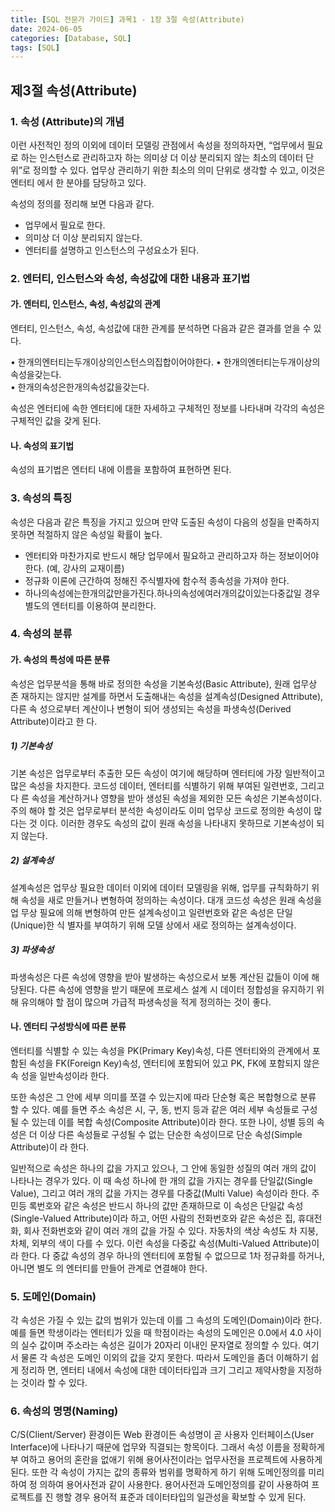 ```yaml
---
title: [SQL 전문가 가이드] 과목1 - 1장 3절 속성(Attribute)
date: 2024-06-05
categories: [Database, SQL]
tags: [SQL]
---
```


## 제3절 속성(Attribute)

### 1. 속성 (Attribute)의 개념

이런 사전적인 정의 이외에 데이터 모델링 관점에서 속성을 정의하자면, “업무에서 필요 로 하는 인스턴스로 관리하고자 하는 의미상 더 이상 분리되지 않는 최소의 데이터 단위”로 정의할 수 있다. 업무상 관리하기 위한 최소의 의미 단위로 생각할 수 있고, 이것은 엔터티 에서 한 분야를 담당하고 있다.

속성의 정의를 정리해 보면 다음과 같다.

- 업무에서 필요로 한다.
- 의미상 더 이상 분리되지 않는다.
- 엔터티를 설명하고 인스턴스의 구성요소가 된다.

### 2. 엔터티, 인스턴스와 속성, 속성값에 대한 내용과 표기법

#### 가. 엔터티, 인스턴스, 속성, 속성값의 관계

엔터티, 인스턴스, 속성, 속성값에 대한 관계를 분석하면 다음과 같은 결과를 얻을 수 있다.

• 한개의엔터티는두개이상의인스턴스의집합이어야한다.
• 한개의엔터티는두개이상의속성을갖는다.  
• 한개의속성은한개의속성값을갖는다.

속성은 엔터티에 속한 엔터티에 대한 자세하고 구체적인 정보를 나타내며 각각의 속성은 구체적인 값을 갖게 된다.

#### 나. 속성의 표기법

속성의 표기법은 엔터티 내에 이름을 포함하여 표현하면 된다.

### 3. 속성의 특징

속성은 다음과 같은 특징을 가지고 있으며 만약 도출된 속성이 다음의 성질을 만족하지 못하면 적절하지 않은 속성일 확률이 높다.

- 엔터티와 마찬가지로 반드시 해당 업무에서 필요하고 관리하고자 하는 정보이어야 한다. (예, 강사의 교재이름)
- 정규화 이론에 근간하여 정해진 주식별자에 함수적 종속성을 가져야 한다.
- 하나의속성에는한개의값만을가진다.하나의속성에여러개의값이있는다중값일 경우 별도의 엔터티를 이용하여 분리한다.

### 4. 속성의 분류

#### 가. 속성의 특성에 따른 분류

속성은 업무분석을 통해 바로 정의한 속성을 기본속성(Basic Attribute), 원래 업무상 존 재하지는 않지만 설계를 하면서 도출해내는 속성을 설계속성(Designed Attribute), 다른 속 성으로부터 계산이나 변형이 되어 생성되는 속성을 파생속성(Derived Attribute)이라고 한 다.

##### 1) 기본속성

기본 속성은 업무로부터 추출한 모든 속성이 여기에 해당하며 엔터티에 가장 일반적이고 많은 속성을 차지한다. 코드성 데이터, 엔터티를 식별하기 위해 부여된 일련번호, 그리고 다 른 속성을 계산하거나 영향을 받아 생성된 속성을 제외한 모든 속성은 기본속성이다. 주의 해야 할 것은 업무로부터 분석한 속성이라도 이미 업무상 코드로 정의한 속성이 많다는 것 이다. 이러한 경우도 속성의 값이 원래 속성을 나타내지 못하므로 기본속성이 되지 않는다.

##### 2) 설계속성

설계속성은 업무상 필요한 데이터 이외에 데이터 모델링을 위해, 업무를 규칙화하기 위 해 속성을 새로 만들거나 변형하여 정의하는 속성이다. 대개 코드성 속성은 원래 속성을 업 무상 필요에 의해 변형하여 만든 설계속성이고 일련번호와 같은 속성은 단일(Unique)한 식 별자를 부여하기 위해 모델 상에서 새로 정의하는 설계속성이다.

##### 3) 파생속성

파생속성은 다른 속성에 영향을 받아 발생하는 속성으로서 보통 계산된 값들이 이에 해 당된다. 다른 속성에 영향을 받기 때문에 프로세스 설계 시 데이터 정합성을 유지하기 위해 유의해야 할 점이 많으며 가급적 파생속성을 적게 정의하는 것이 좋다.

#### 나. 엔터티 구성방식에 따른 분류

엔터티를 식별할 수 있는 속성을 PK(Primary Key)속성, 다른 엔터티와의 관계에서 포 함된 속성을 FK(Foreign Key)속성, 엔터티에 포함되어 있고 PK, FK에 포함되지 않은 속 성을 일반속성이라 한다.

또한 속성은 그 안에 세부 의미를 쪼갤 수 있는지에 따라 단순형 혹은 복합형으로 분류 할 수 있다. 예를 들면 주소 속성은 시, 구, 동, 번지 등과 같은 여러 세부 속성들로 구성될 수 있는데 이를 복합 속성(Composite Attribute)이라 한다. 또한 나이, 성별 등의 속성은 더 이상 다른 속성들로 구성될 수 없는 단순한 속성이므로 단순 속성(Simple Attribute)이 라 한다.

일반적으로 속성은 하나의 값을 가지고 있으나, 그 안에 동일한 성질의 여러 개의 값이 나타나는 경우가 있다. 이 때 속성 하나에 한 개의 값을 가지는 경우를 단일값(Single Value), 그리고 여러 개의 값을 가지는 경우를 다중값(Multi Value) 속성이라 한다. 주민등 록번호와 같은 속성은 반드시 하나의 값만 존재하므로 이 속성은 단일값 속성 (Single-Valued Attribute)이라 하고, 어떤 사람의 전화번호와 같은 속성은 집, 휴대전화, 회사 전화번호와 같이 여러 개의 값을 가질 수 있다. 자동차의 색상 속성도 차 지붕, 차체, 외부의 색이 다를 수 있다. 이런 속성을 다중값 속성(Multi-Valued Attribute)이라 한다. 다 중값 속성의 경우 하나의 엔터티에 포함될 수 없으므로 1차 정규화를 하거나, 아니면 별도 의 엔터티를 만들어 관계로 연결해야 한다.

### 5. 도메인(Domain)

각 속성은 가질 수 있는 값의 범위가 있는데 이를 그 속성의 도메인(Domain)이라 한다. 예를 들면 학생이라는 엔터티가 있을 때 학점이라는 속성의 도메인은 0.0에서 4.0 사이의 실수 값이며 주소라는 속성은 길이가 20자리 이내인 문자열로 정의할 수 있다. 여기서 물론 각 속성은 도메인 이외의 값을 갖지 못한다. 따라서 도메인을 좀더 이해하기 쉽게 정리하 면, 엔터티 내에서 속성에 대한 데이터타입과 크기 그리고 제약사항을 지정하는 것이라 할 수 있다.

### 6. 속성의 명명(Naming)

C/S(Client/Server) 환경이든 Web 환경이든 속성명이 곧 사용자 인터페이스(User Interface)에 나타나기 때문에 업무와 직결되는 항목이다. 그래서 속성 이름을 정확하게 부 여하고 용어의 혼란을 없애기 위해 용어사전이라는 업무사전을 프로젝트에 사용하게 된다. 또한 각 속성이 가지는 값의 종류와 범위를 명확하게 하기 위해 도메인정의를 미리 하여 정 의하여 용어사전과 같이 사용한다. 용어사전과 도메인정의를 같이 사용하여 프로젝트를 진 행할 경우 용어적 표준과 데이터타입의 일관성을 확보할 수 있게 된다.
